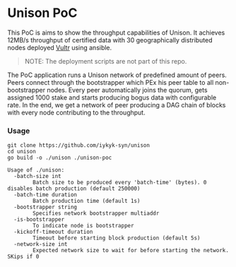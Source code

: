 # Unison PoC

This PoC is aims to show the throughput capabilities of Unison. It achieves 12MB/s throughput of certified data with
30 geographically distributed nodes deployed [Vultr](https://www.vultr.com) using ansible.
> NOTE: The deployment scripts are not part of this repo.

The PoC application runs a Unison network of predefined amount of peers. Peers connect through the bootstrapper which 
PEx his peer table to all non-bootstrapper nodes. Every peer automatically joins the quorum, gets assigned 1000 stake 
and starts producing bogus data with configurable rate. In the end, we get a network of peer producing a DAG chain of 
blocks with every node contributing to the throughput.

### Usage
```shell
git clone https://github.com/iykyk-syn/unison
cd unison
go build -o ./unison ./unison-poc
```

```text
Usage of ./unison:
  -batch-size int
        Batch size to be produced every 'batch-time' (bytes). 0 disables batch production (default 250000)
  -batch-time duration
        Batch production time (default 1s)
  -bootstrapper string
        Specifies network bootstrapper multiaddr
  -is-bootstrapper
        To indicate node is bootstrapper
  -kickoff-timeout duration
        Timeout before starting block production (default 5s)
  -network-size int
        Expected network size to wait for before starting the network. SKips if 0

```

